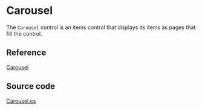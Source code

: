 # Carousel

The `Carousel` control is an items control that displays its items as pages that fill the control.

## Reference

[Carousel](http://reference.avaloniaui.net/api/Avalonia.Controls/Carousel/)

## Source code

[Carousel.cs](https://github.com/AvaloniaUI/Avalonia/blob/master/src/Avalonia.Controls/Carousel.cs)

